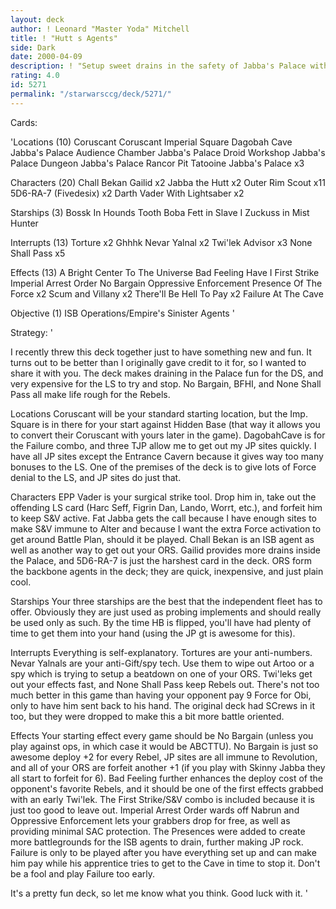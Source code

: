 ```yaml
---
layout: deck
author: ! Leonard "Master Yoda" Mitchell
title: ! "Hutt s Agents"
side: Dark
date: 2000-04-09
description: ! "Setup sweet drains in the safety of Jabba's Palace with ISB and Gailid."
rating: 4.0
id: 5271
permalink: "/starwarsccg/deck/5271/"
---
```

Cards: 

'Locations (10)
Coruscant
Coruscant Imperial Square
Dagobah Cave
Jabba's Palace Audience Chamber
Jabba's Palace Droid Workshop
Jabba's Palace Dungeon
Jabba's Palace Rancor Pit
Tatooine Jabba's Palace  x3

Characters (20)
Chall Bekan
Gailid	x2
Jabba the Hutt	x2
Outer Rim Scout  x11
5D6-RA-7 (Fivedesix)  x2
Darth Vader With Lightsaber  x2

Starships (3)
Bossk In Hounds Tooth
Boba Fett in Slave I
Zuckuss in Mist Hunter

Interrupts (13)
Torture  x2
Ghhhk
Nevar Yalnal  x2
Twi'lek Advisor  x3
None Shall Pass  x5

Effects (13)
A Bright Center To The Universe
Bad Feeling Have I
First Strike
Imperial Arrest Order
No Bargain
Oppressive Enforcement
Presence Of The Force  x2
Scum and Villany x2
There'll Be Hell To Pay  x2
Failure At The Cave

Objective (1)
ISB Operations/Empire's Sinister Agents
'

Strategy: '

I recently threw this deck together just to have something new and fun.  It turns out to be better than I originally gave credit to it for, so I wanted to share it with you.  The deck makes draining in the Palace fun for the DS, and very expensive for the LS to try and stop.  No Bargain, BFHI, and None Shall Pass all make life rough for the Rebels.

Locations  Coruscant will be your standard starting location, but the Imp. Square is in there for your start against Hidden Base (that way it allows you to convert their Coruscant with yours later in the game).  DagobahCave is for the Failure combo, and three TJP allow me to get out my JP sites quickly.  I have all JP sites except the Entrance Cavern because it gives way too many bonuses to the LS.  One of the premises of the deck is to give lots of Force denial to the LS, and JP sites do just that.

Characters  EPP Vader is your surgical strike tool.  Drop him in, take out the offending LS card (Harc Seff, Figrin Dan, Lando, Worrt, etc.), and forfeit him to keep S&V active.	Fat Jabba gets the call because I have enough sites to make S&V immune to Alter and because I want the extra Force activation to get around Battle Plan, should it be played.  Chall Bekan is an ISB agent as well as another way to get out your ORS.  Gailid provides more drains inside the Palace, and 5D6-RA-7 is just the harshest card in the deck.	ORS form the backbone agents in the deck; they are quick, inexpensive, and just plain cool.

Starships  Your three starships are the best that the independent fleet has to offer.	Obviously they are just used as probing implements and should really be used only as such.  By the time HB is flipped, you'll have had plenty of time to get them into your hand (using the JP gt is awesome for this).

Interrupts  Everything is self-explanatory.  Tortures are your anti-numbers.  Nevar Yalnals are your anti-Gift/spy tech.  Use them to wipe out Artoo or a spy which is trying to setup a beatdown on one of your ORS.	Twi'leks get out your effects fast, and None Shall Pass keep Rebels out.  There's not too much better in this game than having your opponent pay 9 Force for Obi, only to have him sent back to his hand.  The original deck had SCrews in it too, but they were dropped to make this a bit more battle oriented.

Effects  Your starting effect every game should be No Bargain (unless you play against ops, in which case it would be ABCTTU).  No Bargain is just so awesome  deploy +2 for every Rebel, JP sites are all immune to Revolution, and all of your ORS are forfeit another +1 (if you play with Skinny Jabba they all start to forfeit for 6).  Bad Feeling further enhances the deploy cost of the opponent's favorite Rebels, and it should be one of the first effects grabbed with an early Twi'lek.  The First Strike/S&V combo is included because it is just too good to leave out.  Imperial Arrest Order wards off Nabrun and Oppressive Enforcement lets your grabbers drop for free, as well as providing minimal SAC protection.  The Presences were added to create more battlegrounds for the ISB agents to drain, further making JP rock.  Failure is only to be played after you have everything set up and can make him pay while his apprentice tries to get to the Cave in time to stop it.  Don't be a fool and play Failure too early.

It's a pretty fun deck, so let me know what you think.  Good luck with it. '
